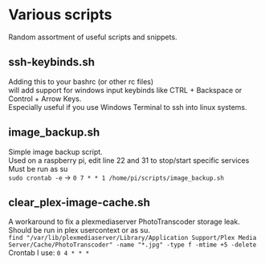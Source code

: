 # Various scripts
Random assortment of useful scripts and snippets.

## ssh-keybinds.sh
Adding this to your bashrc (or other rc files)\
will add support for windows input keybinds like CTRL + Backspace or Control + Arrow Keys.\
Especially useful if you use Windows Terminal to ssh into linux systems.

## image_backup.sh
Simple image backup script.\
Used on a raspberry pi, edit line 22 and 31 to stop/start specific services\
Must be run as su\
`sudo crontab -e` -> `0 7 * * 1 /home/pi/scripts/image_backup.sh`

## clear_plex-image-cache.sh
A workaround to fix a plexmediaserver PhotoTranscoder storage leak.\
Should be run in plex usercontext or as su.\
`find "/var/lib/plexmediaserver/Library/Application Support/Plex Media Server/Cache/PhotoTranscoder" -name "*.jpg" -type f -mtime +5 -delete`\
Crontab I use: `0 4 * * *`